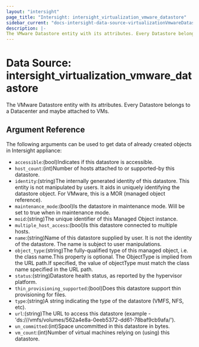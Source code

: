 ```yaml
---
layout: "intersight"
page_title: "Intersight: intersight_virtualization_vmware_datastore"
sidebar_current: "docs-intersight-data-source-virtualizationVmwareDatastore"
description: |-
The VMware Datastore entity with its attributes. Every Datastore belongs to a Datacenter and maybe attached to VMs.
---
```


# Data Source: intersight_virtualization_vmware_datastore
The VMware Datastore entity with its attributes. Every Datastore belongs to a Datacenter and maybe attached to VMs.
## Argument Reference
The following arguments can be used to get data of already created objects in Intersight appliance:
* `accessible`:(bool)Indicates if this datastore is accessible.
* `host_count`:(int)Number of hosts attached to or supported-by this datastore.
* `identity`:(string)The internally generated identity of this datastore. This entity is not manipulated by users. It aids in uniquely identifying the datastore object. For VMware, this is a MOR (managed object reference).
* `maintenance_mode`:(bool)Is the datastore in maintenance mode. Will be set to true when in maintenance mode.
* `moid`:(string)The unique identifier of this Managed Object instance.
* `multiple_host_access`:(bool)Is this datastore connected to multiple hosts.
* `name`:(string)Name of this datastore supplied by user. It is not the identity of the datastore. The name is subject to user manipulations.
* `object_type`:(string)The fully-qualified type of this managed object, i.e. the class name.This property is optional. The ObjectType is implied from the URL path.If specified, the value of objectType must match the class name specified in the URL path.
* `status`:(string)Datastore health status, as reported by the hypervisor platform.
* `thin_provisioning_supported`:(bool)Does this datastore support thin provisioning for files.
* `type`:(string)A string indicating the type of the datastore (VMFS, NFS, etc).
* `url`:(string)The URL to access this datastore (example - 'ds:///vmfs/volumes/562a4e8a-0eeb5372-dd61-78baf9cb9afa/').
* `un_committed`:(int)Space uncommitted in this datastore in bytes.
* `vm_count`:(int)Number of virtual machines relying on (using) this datastore.
